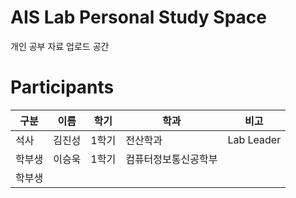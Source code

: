 # AIS Lab Personal Study Space
개인 공부 자료 업로드 공간

# Participants
| 구분 | 이름 | 학기 | 학과 | 비고 |
| --- | --- | --- | --- | --- |
| 석사   |  김진성    |   1학기   |  전산학과    |  Lab Leader    |
| 학부생   |  이승욱    |   1학기   |  컴퓨터정보통신공학부    |      |
| 학부생   |      |      |      |      |
